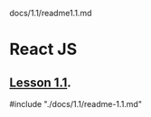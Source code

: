 docs/1.1/readme1.1.md
# React JS
 ## [Lesson 1.1](./docs/1.1/readme-1.1.md#lession1.1).

 #include "./docs/1.1/readme-1.1.md"

